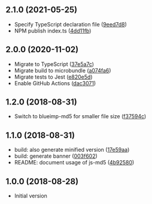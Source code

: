 ## 2.1.0 (2021-05-25)

- Specify TypeScript declaration file ([9eed7d8](https://github.com/simon04/wikimedia-commons-file-path/commit/9eed7d8))
- NPM publish index.ts ([4dd11fb](https://github.com/simon04/wikimedia-commons-file-path/commit/4dd11fb))

## 2.0.0 (2020-11-02)

- Migrate to TypeScript ([37e5a7c](https://github.com/simon04/wikimedia-commons-file-path/commit/37e5a7c))
- Migrate build to microbundle ([a074fa6](https://github.com/simon04/wikimedia-commons-file-path/commit/a074fa6))
- Migrate tests to Jest ([e820e5d](https://github.com/simon04/wikimedia-commons-file-path/commit/e820e5d))
- Enable GitHub Actions ([dac3071](https://github.com/simon04/wikimedia-commons-file-path/commit/dac3071))

## 1.2.0 (2018-08-31)

- Switch to blueimp-md5 for smaller file size ([f37594c](https://github.com/simon04/wikimedia-commons-file-path/commit/f37594c))

## 1.1.0 (2018-08-31)

- build: also generate minified version ([17e59aa](https://github.com/simon04/wikimedia-commons-file-path/commit/17e59aa))
- build: generate banner ([003f602](https://github.com/simon04/wikimedia-commons-file-path/commit/003f602))
- README: document usage of js-md5 ([4b92580](https://github.com/simon04/wikimedia-commons-file-path/commit/4b92580))

## 1.0.0 (2018-08-28)

- Initial version
